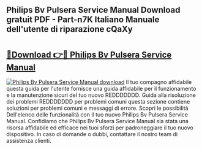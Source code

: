 ## Philips Bv Pulsera Service Manual Download gratuit PDF - Part-n7K Italiano Manuale dell'utente di riparazione cQaXy

# <h2><a href="http://dfco3u.blite.top/?on=Philips+Bv+Pulsera+Service+Manual">🔗Download 👉🔴 Philips Bv Pulsera Service Manual</a></h2>

[![Philips Bv Pulsera Service Manual download](https://i.imgur.com/lujVjoI.png)](http://dfco3u.blite.top/?on=Philips+Bv+Pulsera+Service+Manual)
Il tuo compagno affidabile questa guida per l'utente fornisce una guida affidabile per il funzionamento e la manutenzione sicuri del tuo nuovo REDDDDDDD. Guida alla risoluzione dei problemi REDDDDDDD per problemi comuni questa sezione contiene soluzioni per problemi comuni e messaggi di errore. Scopri le possibilità Dell'elenco delle funzionalità con il tuo nuovo Philips Bv Pulsera Service Manual. Confidiamo che Philips Bv Pulsera Service Manual sia stata una risorsa affidabile ed efficace nei tuoi sforzi per padroneggiare il tuo nuovo dispositivo. In caso di domande o dubbi, contattare il nostro team di assistenza clienti.
